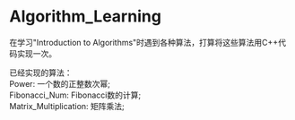 # Algorithm_Learning
在学习"Introduction to Algorithms"时遇到各种算法，打算将这些算法用C++代码实现一次。

已经实现的算法：  
Power: 一个数的正整数次幂;   
Fibonacci_Num: Fibonacci数的计算;    
Matrix_Multiplication: 矩阵乘法;  
